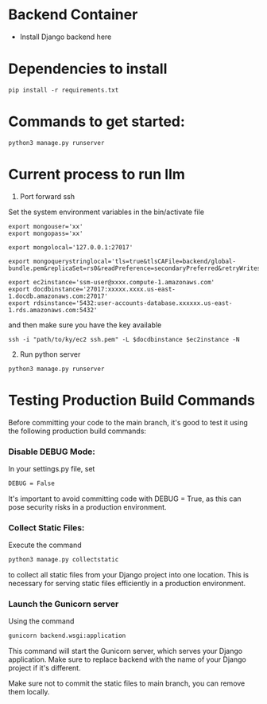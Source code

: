 # Backend Container


- Install Django backend here

# Dependencies to install
```pip install -r requirements.txt```

# Commands to get started:
```python3 manage.py runserver```


# Current process to run llm

1. Port forward ssh

Set the system environment variables in the bin/activate file

```shell
export mongouser='xx'
export mongopass='xx'

export mongolocal='127.0.0.1:27017'

export mongoquerystringlocal='tls=true&tlsCAFile=backend/global-bundle.pem&replicaSet=rs0&readPreference=secondaryPreferred&retryWrites=false&tlsInsecure=true&directConnection=true'

export ec2instance='ssm-user@xxxx.compute-1.amazonaws.com'
export docdbinstance='27017:xxxxx.xxxx.us-east-1.docdb.amazonaws.com:27017'
export rdsinstance='5432:user-accounts-database.xxxxxx.us-east-1.rds.amazonaws.com:5432'

```

and then make sure you have the key available

```shell
ssh -i "path/to/ky/ec2 ssh.pem" -L $docdbinstance $ec2instance -N
```

2. Run python server

```shell
python3 manage.py runserver
```



# Testing Production Build Commands
Before committing your code to the main branch, it's good to test it using the following production build commands:

### Disable DEBUG Mode:

In your settings.py file, set 
```bash
DEBUG = False
```
It's important to avoid committing code with DEBUG = True, as this can pose security risks in a production environment.

### Collect Static Files:

Execute the command 
```bash
python3 manage.py collectstatic
```
to collect all static files from your Django project into one location. This is necessary for serving static files efficiently in a production environment.


### Launch the Gunicorn server 
Using the command 
```bash
gunicorn backend.wsgi:application
```
 This command will start the Gunicorn server, which serves your Django application. Make sure to replace backend with the name of your Django project if it's different.


Make sure not to commit the static files to main branch, you can remove them locally.

